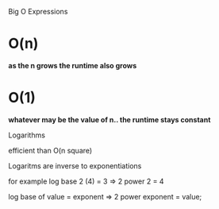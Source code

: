 Big O Expressions


<h1>O(n) </h1>
<p> <b>as the n grows the runtime also grows </b> <p>




<h1>O(1) </h1>
<p> <b> whatever may be the value of n.. the runtime stays constant </b> <p>





Logarithms

efficient than O(n square)

Logaritms are inverse to exponentiations



for example log base 2 (4) = 3 => 2 power 2 = 4


log base of value = exponent => 2 power exponent = value;


